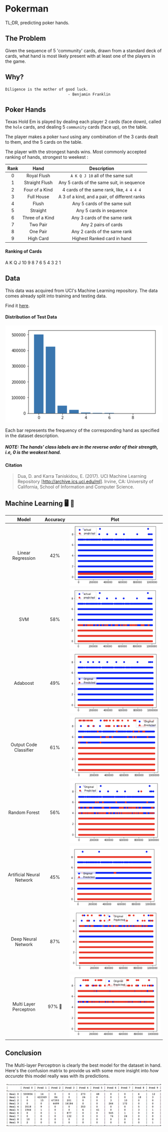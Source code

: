 # Pokerman

TL;DR, predicting poker hands.

## The Problem

Given the sequence of 5 'community' cards, drawn from a standard deck of cards, what hand is most likely present with at least one of the players in the game.

## Why?
```
Diligence is the mother of good luck. 
                            - Benjamin Franklin
```

## Poker Hands

Texas Hold Em is played by dealing each player 2 cards (face down), called the `hole` cards, and dealing 5 `community` cards (face up), on the table.

The player makes a poker `hand` using any combination of the 3 cards dealt to them, and the 5 cards on the table. 

The player with the strongest hands wins. Most commonly accepted ranking of hands, strongest to weekest :

| Rank | Hand | Description |
| :--: | :--: | :---------: |
| 0 | Royal Flush | `A K Q J 10` all of the same suit |
| 1 | Straight Flush | Any 5 cards of the same suit, in sequence |
| 2 | Four of a Kind | 4 cards of the same rank, like, `4 4 4 4` |
| 3 | Full House | A 3 of a kind, and a pair, of different ranks |
| 4 | Flush | Any 5 cards of the same suit |
| 5 | Straight | Any 5 cards in sequence |
| 6 | Three of a Kind | Any 3 cards of the same rank |
| 7 | Two Pair | Any 2 pairs of cards |
| 8 | One Pair | Any 2 cards of the same rank |
| 9 | High Card | Highest Ranked card in hand |


#### Ranking of Cards

A K Q J 10 9 8 7 6 5 4 3 2 1

## Data

This data was acquired from UCI's Machine Learning repository. The data comes already split into training and testing data.

Find it [here](https://archive.ics.uci.edu/ml/datasets/Poker+Hand).

#### Distribution of Test Data

![data image](https://github.com/Vijayrajgs/Poker-Hand-Prediction/blob/main/extras/Data%20Distribution.png)

Each bar represents the frequency of the corresponding hand as specified in the dataset description. 

##### NOTE: The hands' class labels are in the reverse order of their strength, i.e, 0 is the weakest hand.

#### Citation


> Dua, D. and Karra Taniskidou, E. (2017). UCI Machine Learning Repository [http://archive.ics.uci.edu/ml]. Irvine, CA: University of California, School of Information and Computer Science.

## Machine Learning 🖥 🧐

| Model | Accuracy | Plot |
| :---: | :------: | :--: |
| Linear Regression | 42% | ![Regression image](https://github.com/Vijayrajgs/Poker-Hand-Prediction/blob/main/extras/Regression.png) |
| SVM | 58% | ![SVM image](https://github.com/Vijayrajgs/Poker-Hand-Prediction/blob/main/extras/svm.png) |
| Adaboost | 49% | ![Adaboost image](https://github.com/Vijayrajgs/Poker-Hand-Prediction/blob/main/extras/Adaboost.png) |
| Output Code Classifier | 61% | ![Output Code Classifier image](https://github.com/Vijayrajgs/Poker-Hand-Prediction/blob/main/extras/Output%20Code%20Classifier.png) |
| Random Forest | 56% | ![Random Forest image](https://github.com/Vijayrajgs/Poker-Hand-Prediction/blob/main/extras/Random%20Forest.png) |
| Artificial Neural Network | 45% | ![ANN image](https://github.com/Vijayrajgs/Poker-Hand-Prediction/blob/main/extras/ANN.png) |
| Deep Neural Network | 87% | ![DNN image](https://github.com/Vijayrajgs/Poker-Hand-Prediction/blob/main/extras/DNN.png) |
| Multi Layer Perceptron | 97% 🤯 | ![MLP image](https://github.com/Vijayrajgs/Poker-Hand-Prediction/blob/main/extras/Multi%20Layer%20Perceptron.png) |

## Conclusion

The Multi-layer Perceptron is clearly the best model for the dataset in hand. Here's the confusion matrix to provide us with some more insight into *how accurate* this model really was with its predictions.

![Multi Layer Perceptron Confusion Matrix](https://github.com/Vijayrajgs/Poker-Hand-Prediction/blob/main/extras/confMat.png)
